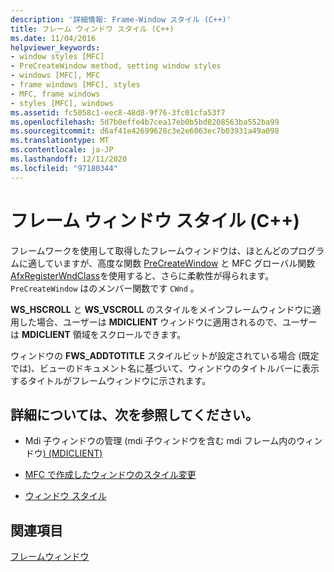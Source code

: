 ```yaml
---
description: '詳細情報: Frame-Window スタイル (C++)'
title: フレーム ウィンドウ スタイル (C++)
ms.date: 11/04/2016
helpviewer_keywords:
- window styles [MFC]
- PreCreateWindow method, setting window styles
- windows [MFC], MFC
- frame windows [MFC], styles
- MFC, frame windows
- styles [MFC], windows
ms.assetid: fc5058c1-eec8-48d8-9f76-3fc01cfa53f7
ms.openlocfilehash: 5d7b0effe4b7cea17eb0b5bd8208563ba552ba99
ms.sourcegitcommit: d6af41e42699628c3e2e6063ec7b03931a49a098
ms.translationtype: MT
ms.contentlocale: ja-JP
ms.lasthandoff: 12/11/2020
ms.locfileid: "97180344"
---
```

# <a name="frame-window-styles-c"></a>フレーム ウィンドウ スタイル (C++)

フレームワークを使用して取得したフレームウィンドウは、ほとんどのプログラムに適していますが、高度な関数 [PreCreateWindow](reference/cwnd-class.md#precreatewindow) と MFC グローバル関数 [AfxRegisterWndClass](reference/application-information-and-management.md#afxregisterwndclass)を使用すると、さらに柔軟性が得られます。 `PreCreateWindow` はのメンバー関数です `CWnd` 。

**WS_HSCROLL** と **WS_VSCROLL** のスタイルをメインフレームウィンドウに適用した場合、ユーザーは **MDICLIENT** ウィンドウに適用されるので、ユーザーは **MDICLIENT** 領域をスクロールできます。

ウィンドウの **FWS_ADDTOTITLE** スタイルビットが設定されている場合 (既定では)、ビューのドキュメント名に基づいて、ウィンドウのタイトルバーに表示するタイトルがフレームウィンドウに示されます。

## <a name="what-do-you-want-to-know-more-about"></a>詳細については、次を参照してください。

- Mdi 子ウィンドウの管理 (mdi 子ウィンドウを含む mdi フレーム内のウィンドウ[) (MDICLIENT)](managing-mdi-child-windows.md)

- [MFC で作成したウィンドウのスタイル変更](changing-the-styles-of-a-window-created-by-mfc.md)

- [ウィンドウ スタイル](reference/styles-used-by-mfc.md#window-styles)

## <a name="see-also"></a>関連項目

[フレームウィンドウ](frame-windows.md)
